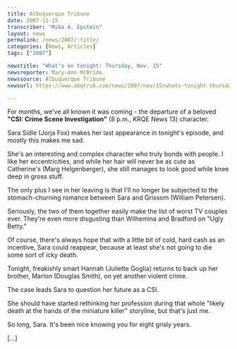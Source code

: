 ```yaml
---
title: Albuquerque Tribune
date: 2007-11-15
transcriber: "Mika A. Epstein"
layout: news
permalink: /news/2007/:title/
categories: [News, Articles]
tags: ["2007"]

newstitle: "What's on tonight: Thursday, Nov. 15"
newsreporter: Mary-Ann McBride
newssource: Albuquerque Tribune
newsurl: https://www.abqtrib.com/news/2007/nov/15/whats-tonight-thursday-nov-15/

---
```


For months, we've all known it was coming - the departure of a beloved **"CSI: Crime Scene Investigation"** (8 p.m., KRQE News 13) character.

Sara Sidle (Jorja Fox) makes her last appearance in tonight's episode, and mostly this makes me sad.

She's an interesting and complex character who truly bonds with people. I like her eccentricities, and while her hair will never be as cute as Catherine's (Marg Helgenberger), she still manages to look good while knee deep in gross stuff.

The only plus I see in her leaving is that I'll no longer be subjected to the stomach-churning romance between Sara and Grissom (William Petersen).

Seriously, the two of them together easily make the list of worst TV couples ever. They're even more disgusting than Wilhemina and Bradford on "Ugly Betty."

Of course, there's always hope that with a little bit of cold, hard cash as an incentive, Sara could reappear, because at least she's not going to die some sort of icky death.

Tonight, freakishly smart Hannah (Juliette Goglia) returns to back up her brother, Marlon (Douglas Smith), on yet another violent crime.

The case leads Sara to question her future as a CSI.

She should have started rethinking her profession during that whole "likely death at the hands of the miniature killer" storyline, but that's just me.

So long, Sara. It's been nice knowing you for eight grisly years.

[...]
